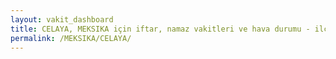 ```yaml
---
layout: vakit_dashboard
title: CELAYA, MEKSIKA için iftar, namaz vakitleri ve hava durumu - ilçe/eyalet seç
permalink: /MEKSIKA/CELAYA/
---
```


<script type="text/javascript">
  var GLOBAL_COUNTRY = 'MEKSIKA';
  var GLOBAL_CITY = 'CELAYA';
  var GLOBAL_STATE = '';
  var lat = 72;
  var lon = 21;
</script>
